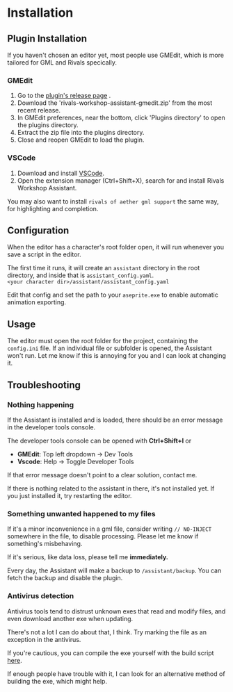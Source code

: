 # Installation

## Plugin Installation

If you haven't chosen an editor yet, most people use GMEdit, which is more tailored for GML and Rivals specically.

### GMEdit

1. Go to
   the [plugin's release page](https://github.com/Rivals-Workshop-Community-Projects/rivals-workshop-assistant-gmedit/releases)
   .
2. Download the 'rivals-workshop-assistant-gmedit.zip' from the most recent release.
3. In GMEdit preferences, near the bottom, click 'Plugins directory' to open the plugins directory.
4. Extract the zip file into the plugins directory.
5. Close and reopen GMEdit to load the plugin.

### VSCode

1. Download and install [VSCode](https://code.visualstudio.com/).
2. Open the extension manager (Ctrl+Shift+X), search for and install Rivals Workshop Assistant.

You may also want to install `rivals of aether gml support` the same way, for highlighting and
completion.

## Configuration

When the editor has a character's root folder open, it will run whenever you save a script in the editor.

The first time it runs, it will create an `assistant` directory in the root directory, and inside that is `assistant_config.yaml`.  
`<your character dir>/assistant/assistant_config.yaml`

Edit that config and set the path to your `aseprite.exe` to enable automatic animation exporting.

## Usage

The editor must open the root folder for the project, containing the `config.ini` file. If an individual file or
subfolder is opened, the Assistant won't run. Let me know if this is annoying for you and I can look at changing it.

## Troubleshooting

### Nothing happening

If the Assistant is installed and is loaded, there should be an error message in the developer tools console.

The developer tools console can be opened with **Ctrl+Shift+I** or

- **GMEdit**: Top left dropdown -> Dev Tools
- **Vscode**: Help -> Toggle Developer Tools

If that error message doesn't point to a clear solution, contact me.

If there is nothing related to the assistant in there, it's not installed yet. If you just installed it, try restarting
the editor.

### Something unwanted happened to my files

If it's a minor inconvenience in a gml file, consider writing `// NO-INJECT` somewhere in the file, to disable
processing. Please let me know if something's misbehaving.

If it's serious, like data loss, please tell me **immediately.**

Every day, the Assistant will make a backup to `/assistant/backup`. You can fetch the backup and disable the plugin.

### Antivirus detection

Antivirus tools tend to distrust unknown exes that read and modify files, and even download another exe when updating.

There's not a lot I can do about that, I think. Try marking the file as an exception in the antivirus.

If you're cautious, you can compile the exe yourself with the build
script [here](https://github.com/Rivals-Workshop-Community-Projects).

If enough people have trouble with it, I can look for an alternative method of building the exe, which might help.

